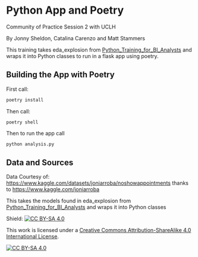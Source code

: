 # Python App and Poetry
Community of Practice Session 2 with UCLH

By Jonny Sheldon, Catalina Carenzo and Matt Stammers

This training takes eda_explosion from [Python_Training_for_BI_Analysts](https://github.com/MattStammers/Python_Training_For_BI_Analysts) and wraps it into Python classes to run in a flask app using poetry.

## Building the App with Poetry

First call:
```sh
poetry install
```

Then call:
```st
poetry shell
```

Then to run the app call

```sh
python analysis.py
```

## Data and Sources

Data Courtesy of: https://www.kaggle.com/datasets/joniarroba/noshowappointments thanks to https://www.kaggle.com/joniarroba

This takes the models found in eda_explosion from [Python_Training_for_BI_Analysts](https://github.com/MattStammers/Python_Training_For_BI_Analysts) and wraps it into Python classes

Shield: [![CC BY-SA 4.0][cc-by-sa-shield]][cc-by-sa]

This work is licensed under a
[Creative Commons Attribution-ShareAlike 4.0 International License][cc-by-sa].

[![CC BY-SA 4.0][cc-by-sa-image]][cc-by-sa]

[cc-by-sa]: http://creativecommons.org/licenses/by-sa/4.0/
[cc-by-sa-image]: https://licensebuttons.net/l/by-sa/4.0/88x31.png
[cc-by-sa-shield]: https://img.shields.io/badge/License-CC%20BY--SA%204.0-lightgrey.svg
